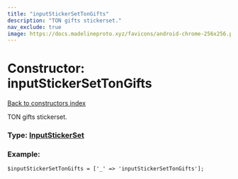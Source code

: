 ```yaml
---
title: "inputStickerSetTonGifts"
description: "TON gifts stickerset."
nav_exclude: true
image: https://docs.madelineproto.xyz/favicons/android-chrome-256x256.png
---
```

# Constructor: inputStickerSetTonGifts  
[Back to constructors index](/API_docs/constructors/index.html)



TON gifts stickerset.




### Type: [InputStickerSet](/API_docs/types/InputStickerSet.html)


### Example:

```
$inputStickerSetTonGifts = ['_' => 'inputStickerSetTonGifts'];
```  
